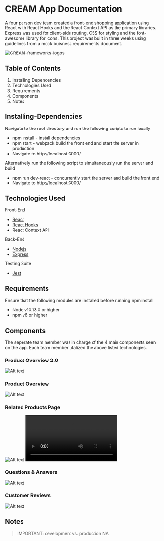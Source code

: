 # CREAM App Documentation
A four person dev team created a front-end shopping application using React with React Hooks and the React Context API as the primary libraries. Express was used for client-side routing, CSS for styling and the font-awesome library for icons. This project was built in three weeks using guidelines from a mock buisness requirements document.

![CREAM-frameworks-logos](./READMEimgs/Cream-Framework-Logos.png)

## Table of Contents
1. Installing Dependencies
2. Technologies Used
3. Requirements
4. Components
5. Notes

## Installing-Dependencies
Navigate to the root directory and run the following scripts to run locally
- npm install - install dependencies
- npm start - webpack build the front end and start the server in production
- Navigate to http://localhost:3000/

Alternatively run the following script to simultaneously run the server and build
- npm run dev-react - concurrently start the server and build the front end
- Navigate to http://localhost:3000/

## Technologies Used
Front-End
- [React](https://reactjs.org/)
- [React Hooks](https://reactjs.org/docs/hooks-intro.html)
- [React Context API](https://reactjs.org/docs/context.html)


Back-End
- [Nodejs](https://nodejs.org/en/)
- [Express](https://expressjs.com/)

Testing Suite
- [Jest](https://jestjs.io/docs/api)

## Requirements
Ensure that the following modules are installed before running npm install

- Node v10.13.0 or higher
- npm v6 or higher

## Components
The seperate team member was in charge of the 4 main components seen on the app. Each team member utalized the above listed technologies.

### Product Overview 2.0

![Alt text](READMEimgs/Overview2.0.png?raw=true "Title")

### Product Overview

![Alt text](READMEimgs/Overview.png?raw=true "Title")

### Related Products Page

![Alt text](READMEimgs/Related.png?raw=true "Title")
![Related-Products-Demo](READMEimgs/Related-Products-Demo.mp4)


### Questions & Answers

![Alt text](READMEimgs/QA.png?raw=true "Title")

### Customer Reviews

![Alt text](READMEimgs/Reviews.png?raw=true "Title")

## Notes
>IMPORTANT: development vs. production
>NA